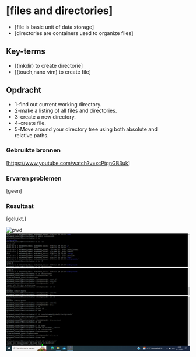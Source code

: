 # [files and directories]
* [file is basic unit of data storage]
* [directories are containers used to organize files]

## Key-terms
* [(mkdir) to create directorie]
* [(touch,nano vim) to create file]

## Opdracht
- 1-find out current working directory.
- 2-make a listing of all files and directories.
- 3-create a new directory.
- 4-create file.
- 5-Move around your directory tree using both absolute and relative paths.
### Gebruikte bronnen
[https://www.youtube.com/watch?v=xcPtqnGB3uk]

### Ervaren problemen
[geen]

### Resultaat
[gelukt.]

![pwd](/techgrounds-ZuhairBatha-main/techgrounds-ZuhairBatha/00_includes/linux.png/linux%204.1.png)
![mkdir](../00_includes/linux.png/linux%204.2.png)
![touchfile](.././00_includes/linux.png/linux%204.3.png)
![absoluteenrelative](../././00_includes/linux.png/linux%204.4.png)